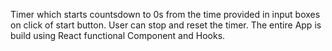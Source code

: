 Timer which starts countsdown to 0s from the time provided in input boxes on click of start button.
User can stop and reset the timer.
The entire App is build using React functional Component and Hooks.
